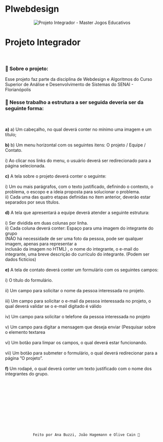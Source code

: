 # PIwebdesign

<div align="center">
    <img src="https://i.ibb.co/61TnvhT/readme.png" align="center" alt="Projeto Integrador - Master Jogos Educativos">
</div>
</div>
<p>
<h1>Projeto Integrador</h1>
<br>
</p>
<h3> 🚀 Sobre o projeto:</h3>
Esse projeto faz parte da disciplina de Webdesign e Algoritmos do Curso Superior de Análise e Desenvolvimento de
Sistemas do SENAI - Florianópolis
<br>
<h3> 📐 Nesse trabalho a estrutura a ser seguida deveria ser da seguinte forma:</h3>
<br>
<br><strong>a)</strong> a) Um cabeçalho, no qual deverá conter no mínimo uma imagem e um título;</br>
<br><strong>b)</strong> b) Um menu horizontal com os seguintes itens: O projeto / Equipe / Contato.</br>
<br>i) Ao clicar nos links do menu, o usuário deverá ser redirecionado para a página selecionada.</br>
<br><strong>c)</strong> A tela sobre o projeto deverá conter o seguinte:</br>
<br>i) Um ou mais parágrafos, com o texto justificado, definindo o contexto, o problema, o escopo e a
ideia proposta para solucionar o problema.<br>
ii) Cada uma das quatro etapas definidas no item anterior, deverão estar separados por seus
títulos.</br>
<br><strong>d)</strong> A tela que apresentará a equipe deverá atender a seguinte estrutura:</br>
<br>i) Ser dividida em duas colunas por linha.<br>
ii) Cada coluna deverá conter: Espaço para uma imagem do integrante do grupo<br> (NÃO há
necessidade de ser uma foto da pessoa, pode ser qualquer imagem, apenas para representar a<br>
inclusão da imagem no HTML) , o nome do integrante, o e-mail do integrante, uma breve
descrição do currículo do integrante. (Podem ser dados fictícios)<br>
<br><strong>e)</strong> A tela de contato deverá conter um formulário com os seguintes campos:</br>
<br>i) O título do formulário.<br />
<br>ii) Um campo para solicitar o nome da pessoa interessada no projeto.<br />
<br>iii) Um campo para solicitar o e-mail da pessoa interessada no projeto, o qual deverá validar se o
e-mail digitado é válido<br />
<br>iv) Um campo para solicitar o telefone da pessoa interessada no projeto<br />
<br>v) Um campo para digitar a mensagem que deseja enviar (Pesquisar sobre o elemento textarea<br />
<br>vi) Um botão para limpar os campos, o qual deverá estar funcionando.<br />
<br>vii) Um botão para submeter o formulário, o qual deverá redirecionar para a página ”O projeto”.<br />
<br><strong>f)</strong> Um rodapé, o qual deverá conter um texto justificado com o nome dos integrantes do grupo.</br>
<br>
<br>
<br>
<br>
<br>
<br>
<br>
<br>
<br>
<br>


<div align="center">

        Feito por Ana Buzzi, João Hagemann e Olive Cain 🚀
    
</div>